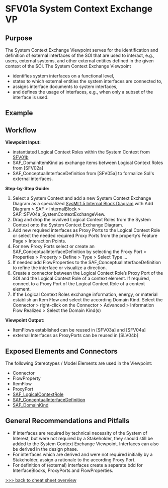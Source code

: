 # SFV01a System Context Exchange VP

## Purpose
The System Context Exchange Viewpoint serves for the identification and definition of external interfaces of the SOI that are used to interact, e.g., users, external systems, and other external entities defined in the given context of the SOI. The System Context Exchange Viewpoint
* identifies system interfaces on a functional level,
* states to which external entities the system interfaces are connected to,
* assigns interface documents to system interfaces,
* and defines the usage of interfaces, e.g., when only a subset of the interface is used.

## Example

## Workflow
**Viewpoint Input:**
* instantiated Logical Context Roles within the System Context from [SFV01b](System-Context-Definition-Viewpoint.md)
* SAF_DomainItemKind as exchange items between Logical Context Roles from [SFV02a]
* SAF_ConceptualInterfaceDefinition from [SFV05a] to formalize SoI's external interfaces.

**Step-by-Step Guide:**
1.	Select a System Context and add a new System Context Exchange Diagram as a specialized [SysML1.5 Internal Block Diagram](https://sparxsystems.com/enterprise_architect_user_guide/16.1/modeling_languages/internal_block_diagram.html) with Add Diagram > SAF > InternalBlock > SAF::SFV04a_SystemContextExchangeView.
2.	Drag and drop the involved Logical Context Roles from the System Context onto the System Context Exchange Diagram.
3.	Add new required interfaces as Proxy Ports to the Logical Context Role or select the needed required Proxy Ports from the property’s Feature Page > Interaction Points.
4.	For new Proxy Ports select or create an SAF_ConceptualInterfaceDefinition by selecting the Proxy Port > Properties > Property > Define > Type > Select Type ...
5.	If needed add FlowProperties to the SAF_ConceptualInterfaceDefinition to refine the interface or visualize a direction.
6.	Create a connector between the Logical Context Role’s Proxy Port of the SOI and the Logical Context Role of a context element. If required, connect to a Proxy Port of the Logical Context Role of a context element.
7.	If the Logical Context Roles exchange information, energy, or material establish an Item Flow and select the according Domain Kind. Select the Connector > right-click on the Connector > Advanced > Information Flow Realized > Select the Domain Kind(s)

**Viewpoint Output:**
* ItemFlows established can be reused in [SFV03a] and [SFV04a]
* external Interfaces as ProxyPorts can be reused in [SLV04b]

## Exposed Elements and Connectors
The following Stereotypes / Model Elements are used in the Viewpoint:
* Connector
* FlowProperty
* ItemFlow
* ProxyPort
* [SAF_LogicalContextRole](https://github.com/GfSE/SAF-Specification/blob/TdSE2023/stereotypes.md#saf_logicalcontextrole)
* [SAF_ConceptualInterfaceDefinition](https://github.com/GfSE/SAF-Specification/blob/TdSE2023/stereotypes.md#SAF_ConceptualInterfaceDefinition)
* [SAF_DomainKind](https://github.com/GfSE/SAF-Specification/blob/TdSE2023/stereotypes.md#SAF_DomainKind)

## General Recommendations and Pitfalls
*	If interfaces are required by technical necessity of the System of Interest, but were not required by a Stakeholder, they should still be added to the System Context Exchange Viewpoint. Interfaces can also be derived in the design phase.
*	For interfaces which are derived and were not required initially by a Stakeholder, assign a rationale to the according Proxy Port.
*	For definition of (external) interfaces create a separate bdd for InterfaceBlocks, ProxyPorts and FlowProperties.

[>>> back to cheat sheet overview](../CheatSheet.md)
